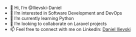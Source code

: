 - 👋 Hi, I’m @Ilievski-Daniel
- 👀 I’m interested in Software Development and DevOps
- 🌱 I’m currently learning Python
- 💞️ I’m looking to collaborate on Laravel projects
- 📫 Feel free to connect with me on LinkedIn: [Daniel Ilievski](https://www.linkedin.com/in/danielilievski/)

<!---
Ilievski-Daniel/Ilievski-Daniel is a ✨ special ✨ repository because its `README.md` (this file) appears on your GitHub profile.
You can click the Preview link to take a look at your changes.
--->
